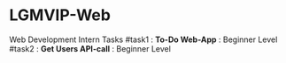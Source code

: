# LGMVIP-Web
Web Development Intern Tasks
#task1 : **To-Do Web-App** : Beginner Level
#task2 : **Get Users API-call** : Beginner Level
